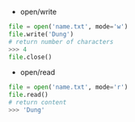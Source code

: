 * open/write
```python
file = open('name.txt', mode='w')
file.write('Dung') 
# return number of characters
>>> 4 
file.close()
```
* open/read
```python
file = open('name.txt', mode='r')
file.read()
# return content
>>> 'Dung'
```
